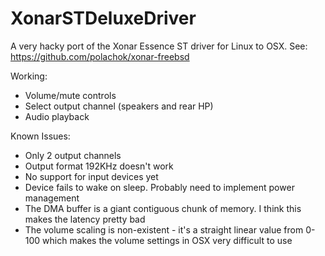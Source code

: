 # XonarSTDeluxeDriver
A very hacky port of the Xonar Essence ST driver for Linux to OSX.
See: https://github.com/polachok/xonar-freebsd

Working:
- Volume/mute controls
- Select output channel (speakers and rear HP)
- Audio playback

Known Issues:
- Only 2 output channels
- Output format 192KHz doesn't work
- No support for input devices yet
- Device fails to wake on sleep. Probably need to implement power management
- The DMA buffer is a giant contiguous chunk of memory. I think this makes the latency pretty bad
- The volume scaling is non-existent - it's a straight linear value from 0-100 which makes the volume settings in OSX very difficult to use
